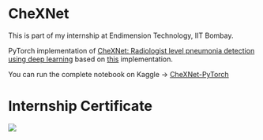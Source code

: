 # CheXNet

This is part of my internship at Endimension Technology, IIT Bombay.

PyTorch implementation of [CheXNet: Radiologist level pneumonia detection using deep learning](https://arxiv.org/abs/1711.05225)
based on [this](https://github.com/arnoweng/CheXNet) implementation.

You can run the complete notebook on Kaggle -> [CheXNet-PyTorch](https://www.kaggle.com/abhiswain/chexnet-pytorch)

# Internship Certificate

<image src="Internship Certificate-1.png"></image>